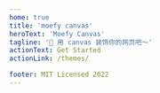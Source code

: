 ```yaml
---
home: true
title: 'moefy canvas'
heroText: 'Moefy Canvas'
tagline: '🎉 用 canvas 装饰你的网页吧～'
actionText: Get Started
actionLink: /themes/

footer: MIT Licensed 2022
---
```


<ClientOnly>
   <Sakura v-if="theme === 'sakura'"/>
   <Sparkler v-else-if="theme === 'sparkler'"/>
   <Ribbon v-else-if="theme === 'ribbon'"/>
   <popper v-else="theme === 'popper'"/>
</ClientOnly>

<script setup>
const themes = ["sakura", "sparkler", "popper", "ribbon"]
const idx = Math.floor(Math.random() * 4)
const theme = themes[idx]
</script>
